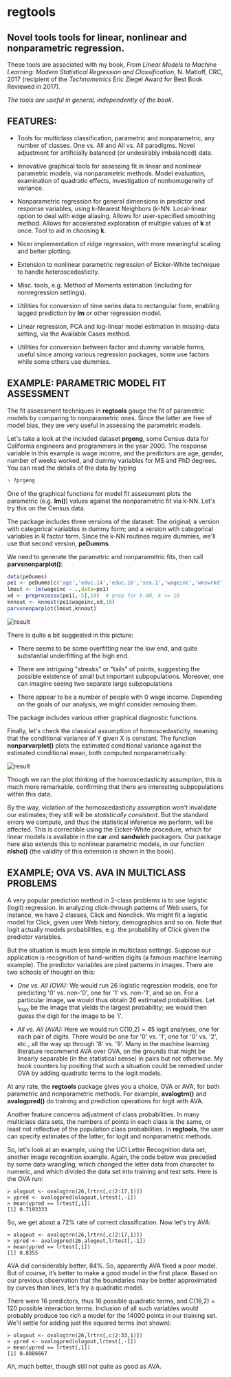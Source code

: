 # regtools 

## Novel tools tools for linear, nonlinear and nonparametric regression.

These tools are associated with my book, <i>From Linear
Models to Machine Learning: Modern Statistical Regression and
Classification</i>, N. Matloff, CRC, 2017 (recipient of the
*Technometrics* Eric Ziegel Award for Best Book Reviewed in 2017).

*The tools are useful in general, independently of the book*.

## FEATURES:

* Tools for multiclass classification, parametric and nonparametric, any
  number of classes.  One vs. All and All vs. All paradigms.  Novel
adjustment for artificially balanced (or undesirably imbalanced) data.

* Innovative graphical tools for assessing fit in linear and nonlinear
  parametric models, via nonparametric methods.  Model evaluation,
examination of quadratic effects, investigation of nonhomogeneity of
variance.

* Nonparametric regression for general dimensions in predictor and
  response variables, using k-Nearest Neighbors (k-NN.  Local-linear
option to deal with edge aliasing.  Allows for user-specified smoothing
method.  Allows for accelerated exploration of multiple values of **k**
at once.  Tool to aid in choosing **k**.

* Nicer implementation of ridge regression, with more meaningful scaling
and better plotting.

* Extension to nonlinear parametric regression of Eicker-White
technique to handle heteroscedasticity.

* Misc. tools, e.g. Method of Moments estimation (including for
nonregression settings).

* Utilities for conversion of time series data to rectangular form,
  enabling lagged prediction by **lm** or other regression model.

* Linear regression, PCA and log-linear model estimation in missing-data
setting, via the Available Cases method.

* Utilities for conversion between factor and dummy variable forms,
  useful since among various regression packages, some use factors while
some others use dummies.

## EXAMPLE:  PARAMETRIC MODEL FIT ASSESSMENT

The fit assessment techniques in **regtools** gauge the fit of
parametric models by comparing to nonparametric ones.  Since the latter
are free of model bias, they are very useful in assessing the parametric
models.

Let's take a look at the included dataset **prgeng**, some Census data
for California engineers and programmers in the year 2000. The response
variable in this example is wage income, and the predictors are age,
gender, number of weeks worked, and dummy variables for MS and PhD
degrees.  You can read the details of the data by typing

``` r
> ?prgeng
```

One of the graphical functions for model fit assessment plots the
parametric (e.g. **lm()**) values against the nonparametric fit via
k-NN.  Let's try this on the Census data.

The package includes three versions of the dataset:  The original; a
version with categorical variables in dummy form; and a version with
categorical variables in R factor form.  Since the k-NN routines require
dummies, we'll use that second version, **peDumms**.

We need to generate the parametric and nonparametric fits, then call
**parvsnonparplot()**:

``` r
data(peDumms)
pe1 <- peDumms[c('age','educ.14','educ.16','sex.1','wageinc','wkswrkd')]
lmout <- lm(wageinc ~ .,data=pe1)
xd <- preprocessx(pe1[,-5],10)  # prep for k-NN, k <= 10
knnout <- knnest(pe1$wageinc,xd,10)
parvsnonparplot(lmout,knnout)
```

![result](inst/images/ParVsNonpar.png)

There is quite a bit suggested in this picture:

* There seems to be some overfitting near the low end, and quite
substantial underfitting at the high end.  

* There are intriguing "streaks" or "tails" of points, suggesting the
  possible existence of small but important subpopulations.  Moreover,
one can imagine seeing two separate large subpopulations

* There appear to be a number of people with 0 wage income. Depending on
the goals of our analysis, we might consider removing them.

The package includes various other graphical diagnostic functions.

Finally, let's check the classical assumption of homoscedasticity,
meaning that the conditional variance of Y given X is constant.  The
function <b>nonparvarplot()</b> plots the estimated conditional variance
against the estimated conditional mean, both computed nonparametrically:

![result](inst/images/PrgengVar.png)

Though we ran the plot thinking of the homoscedasticity assumption, this
is much more remarkable, confirming that there are interesting
subpopulations within this data.

By the way, violation of the homoscedasticity assumption won't
invalidate our estimates; they still will be *statistically consistent*.
But the standard errors we compute, and thus the statistical inference
we perform, will be affected.  This is correctible using the
Eicker-White procedure, which for linear models is available in the
**car** and **sandwich** packagers.  Our package here also extends this
to nonlinear parametric models, in our function <b>nlshc()</b> (the
validity of this extension is shown in the book).

## EXAMPLE; OVA VS. AVA IN MULTICLASS PROBLEMS

A very popular prediction method in 2-class problems is to use logistic
(logit) regression. In analyzing click-through patterns of Web users,
for instance, we have 2 classes, Click and Nonclick.  We might fit a
logistic model for Click, given user Web history, demographics and so
on.  Note that logit actually models probabilities, e.g. the probability
of Click given the predictor variables.

But the situation is much less simple in multiclass settings. Suppose
our application is recognition of hand-written digits (a famous machine
learning example). The predictor variables are pixel patterns in images.
There are two schools of thought on this:

* <i>One vs. All (OVA):</i>  We would run 26 logistic regression models,
  one for predicting '0' vs. non-'0', one for '1' vs. non-'1', and so
on.  For a particular image, we would thus obtain 26 estimated
probabilities.  Let i<sub>max</sub> be the image that yields the largest
probability; we would then guess the digit for the image to be 'i'.

* <i>All vs. All (AVA):</i>  Here we would run C(10,2) = 45 logit
analyses, one for each pair of digits.  There would be one for '0' vs.
'1', one for '0' vs. '2', etc., all the way up through '8' vs. '9'.
Many in the machine learning literature recommend AVA over OVA, on the
grounds that might be linearly separable (in the statistical sense) in
pairs but not otherwise.  My book counters by positing that such a
situation could be remedied under OVA by adding quadratic terms to the
logit models.

At any rate, the <strong>regtools</strong> package gives you a choice,
OVA or AVA, for both parametric and nonparametric methods.  For example,
<strong>avalogtrn()</strong> and <strong>avalogpred()</strong> do
training and prediction operations for logit with AVA.

Another feature concerns adjustment of class probabilities.  In many
multiclass data sets, the numbers of points in each class is the same,
or least not reflective of the population class probabilities. In
<strong>regtools</strong>, the user can specify estimates of the latter,
for logit and nonparametric methods.

So, let's look at an example, using the UCI Letter Recognition data set,
another image recognition example.  Again, the code below was preceded
by some data wrangling, which changed the letter data from character to
numeric, and which divided the data set into training and test sets.
Here is the OVA run:

```{r}
> ologout <- ovalogtrn(26,lrtrn[,c(2:17,1)]) 
> ypred <- ovalogpred(ologout,lrtest[,-1]) 
> mean(ypred == lrtest[,1]) 
[1] 0.7193333 
```

So, we get about a 72% rate of correct classification.  Now let's try
AVA:

```{r}
> alogout <- avalogtrn(26,lrtrn[,c(2:17,1)])
> ypred <- avalogpred(26,alogout,lrtest[,-1])
> mean(ypred == lrtest[,1])
[1] 0.8355
```

AVA did considerably better, 84%.  So, apparently AVA fixed a poor
model. But of course, it’s better to make a good model in the first
place. Based on our previous observation that the boundaries may be
better approximated by curves than lines, let's try a quadratic model.

There were 16 predictors, thus 16 possible quadratic terms, and C(16,2)
= 120 possible interaction terms.  Inclusion of all such variables would
probably produce too rich a model for the 14000 points in our training
set.  We'll settle for adding just the squared terms (not shown):

```{r}
> ologout <- ovalogtrn(26,lrtrn[,c(2:33,1)])
> ypred <- ovalogpred(ologout,lrtest[,-1])
> mean(ypred == lrtest[,1])
[1] 0.8086667
```

Ah, much better, though still not quite as good as AVA.

